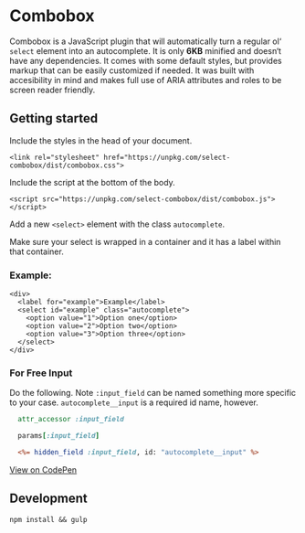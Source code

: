 # Combobox

Combobox is a JavaScript plugin that will automatically turn a regular ol‘ `select` element into an autocomplete. It is only __6KB__ minified and doesn‘t have any dependencies. It comes with some default styles, but provides markup that can be easily customized if needed. It was built with accesibility in mind and makes full use of ARIA attributes and roles to be screen reader friendly.

## Getting started

Include the styles in the head of your document.

`<link rel="stylesheet" href="https://unpkg.com/select-combobox/dist/combobox.css">`

Include the script at the bottom of the body.

`<script src="https://unpkg.com/select-combobox/dist/combobox.js"></script>`

Add a new `<select>` element with the class `autocomplete`.

Make sure your select is wrapped in a container and it has a label within that container.

### Example:
```
<div>
  <label for="example">Example</label>
  <select id="example" class="autocomplete">
    <option value="1">Option one</option>
    <option value="2">Option two</option>
    <option value="3">Option three</option>
  </select>
</div>
```

### For Free Input

Do the following. Note `:input_field` can be named something more specific to your case. `autocomplete__input` is a required id name, however.

```Model.rb
  attr_accessor :input_field
```

```Controller.rb
  params[:input_field]
```

```view.html.erb
  <%= hidden_field :input_field, id: "autocomplete__input" %>
```

[View on CodePen](http://codepen.io/dfmcphee/pen/EyLbgB)

## Development
`npm install && gulp`
